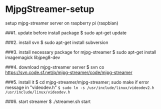 # MjpgStreamer-setup
setup mjpg-streamer server on raspberry pi (raspbian)

###1. update before install package
    $ sudo apt-get update
  
  
###2. install svn
    $ sudo apt-get install subversion
  
  
###3. install necessary package for mjpg-streamer
    $ sudo apt-get install imagemagick libjpeg8-dev
  
  
###4. download mjpg-streamer server
    $ svn co https://svn.code.sf.net/p/mjpg-streamer/code/mjpg-streamer
  
  
###5. install it
    $ cd mjpg-streamer/mjpg-streamer; sudo make
if error message in "videodev.h" `$ sudo ln -s /usr/include/linux/videodev2.h /usr/include/linux/videodev.h`
  
  
###6. start streamer
    $ ./streamer.sh start
